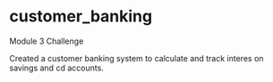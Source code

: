 # customer_banking
Module 3 Challenge

Created a customer banking system to calculate and track interes on savings and cd accounts.